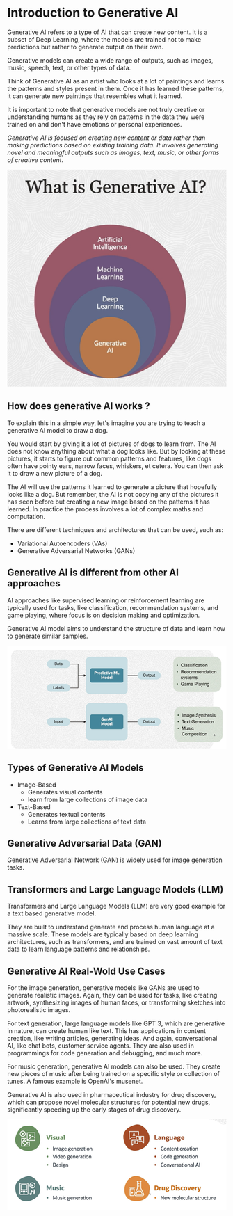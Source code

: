 # Introduction to Generative AI

Generative AI refers to a type of AI that can create new content. It is a subset of Deep Learning, where the models are trained not to make predictions but rather to generate output on their own.

Generative models can create a wide range of outputs, such as images, music, speech, text, or other types of data.

Think of Generative AI as an artist who looks at a lot of paintings and learns the patterns and styles present in them. Once it has learned these patterns, it can generate new paintings that resembles what it learned.

It is important to note that generative models are not truly creative or understanding humans as they rely on patterns in the data they were trained on and don't have emotions or personal experiences.

*Generative AI is focused on creating new content or data rather than making predictions based on existing training data. It involves generating novel and meaningful outputs such as images, text, music, or other forms of creative content.*

![Generative AI](../images/generative_ai.png)

## How does generative AI works ?

To explain this in a simple way, let's imagine you are trying to teach a generative AI model to draw a dog.

You would start by giving it a lot of pictures of dogs to learn from. The AI does not know anything about what a dog looks like. But by looking at these pictures, it starts to figure out common patterns and features, like dogs often have pointy ears, narrow faces, whiskers, et cetera. You can then ask it to draw a new picture of a dog.

The AI will use the patterns it learned to generate a picture that hopefully looks like a dog. But remember, the AI is not copying any of the pictures it has seen before but creating a new image based on the patterns it has learned. In practice the process involves a lot of complex maths and computation. 

There are different techniques and architectures that can be used, such as:
- Variational Autoencoders (VAs)
- Generative Adversarial Networks (GANs)

## Generative AI is different from other AI approaches

AI approaches like supervised learning or reinforcement learning are typically used for tasks, like classification, recommendation systems, and game playing, where focus is on decision making and optimization.

Generative AI model aims to understand the structure of data and learn how to generate similar samples.

![Generative AI Model](../images/generative_ai_model.png)

## Types of Generative AI Models
- Image-Based
    - Generates visual contents
    - learn from large collections of image data
- Text-Based
    - Generates textual contents
    - Learns from large collections of text data

## Generative Adversarial Data (GAN)

Generative Adversarial Network (GAN) is widely used for image generation tasks.

## Transformers and Large Language Models (LLM)

Transformers and Large Language Models (LLM) are very good example for a text based generative model. 

They are built to understand generate and process human language at a massive scale. These models are typically based on deep learning architectures, such as transformers, and are trained on vast amount of text data to learn language patterns and relationships.

## Generative AI Real-Wold Use Cases

For the image generation, generative models like GANs are used to generate realistic images. Again, they can be used for tasks, like creating artwork, synthesizing images of human faces, or transforming sketches into photorealistic images.

For text generation, large language models like GPT 3, which are generative in nature, can create human like text. This has applications in content creation, like writing articles, generating ideas. And again, conversational AI, like chat bots, customer service agents. They are also used in programmings for code generation and debugging, and much more. 

For music generation, generative AI models can also be used. They create new pieces of music after being trained on a specific style or collection of tunes. A famous example is OpenAI's musenet.

Generative AI is also used in pharmaceutical industry for drug discovery, which can propose novel molecular structures for potential new drugs, significantly speeding up the early stages of drug discovery.

![Generative AI Use Cases](../images/generative_ai_uses_cases.png)

